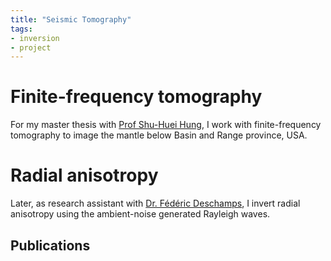 ```yaml
---
title: "Seismic Tomography"
tags:
- inversion
- project
---
```


# Finite-frequency tomography
For my master thesis with [Prof Shu-Huei Hung](http://web.gl.ntu.edu.tw/ENG/index.php/about-us/faculty/professors/item/49-professor-shu-huei-hung), I work with finite-frequency tomography to image the mantle below Basin and Range province, USA.

# Radial anisotropy
Later, as research assistant with [Dr. Fédéric Deschamps](https://www.earth.sinica.edu.tw/member/info/13?lang=en), I invert radial anisotropy using the ambient-noise generated Rayleigh waves.

## Publications
